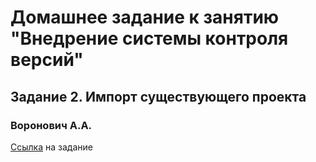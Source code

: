 # Домашнее задание к занятию "Внедрение системы контроля версий"
## Задание 2. Импорт существующего проекта
### Воронович А.А.

[Ссылка](https://github.com/netology-code/git-homeworks/tree/master/introduction#%D0%B7%D0%B0%D0%B4%D0%B0%D1%87%D0%B0-1---%D0%B4%D0%B5%D0%BC%D0%BE%D0%BD%D1%81%D1%82%D1%80%D0%B0%D1%86%D0%B8%D1%8F) на задание
